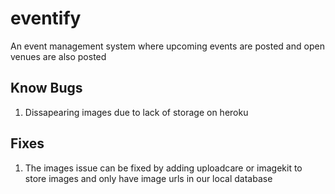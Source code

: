 # eventify
An event management system where upcoming events are posted and open venues are also posted

## Know Bugs
1. Dissapearing images due to lack of storage on heroku

## Fixes
1. The images issue can be fixed by adding uploadcare or imagekit to store images and only have image urls in our local database
